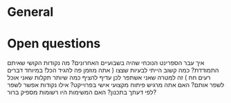 # General

# Open questions
איך עבר הספרינט הנוכחי שהיה בשבועיים האחרונים?
מה נקודות הקושי שאיתם התמודדת?
כמה קשוב הייתי לבעיות שצצו ( אתה מוזמן פה להגיד הכל! במיוחד דברים רעים חח ) זה למטרה שאני אשתפר לכן עדיף להציף כמה שיותר תקלות שאני אוכל לשפר אותם?
האם אתה מרגיש פיתוח מקצועי אישי בפרוייקט?
אילו נקודות אפשר לשפר לפי דעתך בתכנון?
האם המשימות היו רשומות מספיק ברור?
